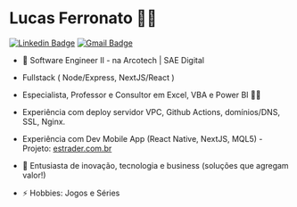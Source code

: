 # Lucas Ferronato :man_technologist:
[![Linkedin Badge](https://img.shields.io/badge/-LinkedIn-blue?style=for-the-badge&logo=Linkedin&logoColor=white&link=https://www.linkedin.com/in/lucasferronato/)](https://www.linkedin.com/in/lucasferronato/)
[![Gmail Badge](https://img.shields.io/badge/-Gmail-c14438?style=for-the-badge&logo=Gmail&logoColor=white&link=mailto:lucas.fe.pelle@gmail.com)](mailto:lucas.fe.pelle@gmail.com)

- 🔭 Software Engineer II - na Arcotech | SAE Digital

- Fullstack ( Node/Express, NextJS/React )

- Especialista, Professor e Consultor em Excel, VBA e Power BI 💚💛

- Experiência com deploy servidor VPC, Github Actions, domínios/DNS, SSL, Nginx.

- Experiência com Dev Mobile App (React Native, NextJS, MQL5) - Projeto: [estrader.com.br](https://estrader.com.br)

- 💬 Entusiasta de inovação, tecnologia e business (soluções que agregam valor!)

- ⚡ Hobbies: Jogos e Séries
<!--
**LFerronato/lferronato** is a ✨ _special_ ✨ repository because its `README.md` (this file) appears on your GitHub profile.

Here are some ideas to get you started:

- 🔭 I’m currently working on ...
- 🌱 I’m currently learning ...
- 👯 I’m looking to collaborate on ...
- 🤔 I’m looking for help with ...
- 💬 Ask me about ...
- 📫 How to reach me: ...
- 😄 Pronouns: ...
- ⚡ Fun fact: ...
-->
